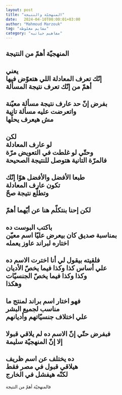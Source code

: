 ```yaml
---
layout: post
title: "المنهجيّة والنتيجة"
date:   2024-04-10T00:00:01+03:00
author: "Mahmoud Marzouk"
tag: "مفايم مغلوطة"
category: "مفاهيم حياتيه"
---
```



المنهجيّة أهمّ من النتيجة  
-  
يعني  
إنّك تعرف المعادلة اللي هتعوّض فيها  
أهمّ من إنّك تعرف نتيجة المسألة  
-  
بفرض إنّ حد عارف نتيجة مسألة معيّنة  
واتعرضت عليه مسألة تانية  
مش هيعرف يحلّها  
-  
لكن  
لو عارف المعادلة  
وحتّي لو غلطت في التعويض مرّة  
فالمرّة التانية هتوصل للنتيجة الصحيحة  
-  
طبعا الأفضل والأفضل هوّا إنّك  
تكون عارف المعادلة  
وتطلّع نتيجة صحّ  
-  
لكن إحنا بنتكلّم هنا عن أيّهما أهمّ  
-  
باكتب البوست ده  
بمناسبة صديق كان بيعرض عليّا اسم معيّن  
اختاره لبراند عاوز يعمله  
-  
فلقيته بيقول لي أنا اخترت الاسم ده  
علي أساس كذا وكذا فيما يخصّ الأديان  
وكذا وكذا فيما يخصّ الجنسيّات  
وهكذا  
-  
فهو اختار اسم براند لمنتج ما  
مناسب لجميع البشر  
علي اختلاف جنسيّاتهم وأديانهم  
-  
فبفرض حتّي إنّ الاسم ده لم يلاقي قبولا  
إلا إنّ المنهجيّة سليمة  
-  
ده يختلف عن اسم ظريف  
هيلاقي قبول في مصر فقط  
لكنّه هيفشل في الخارج  
-  
فالمنهجيّة أهمّ من النتيجة
